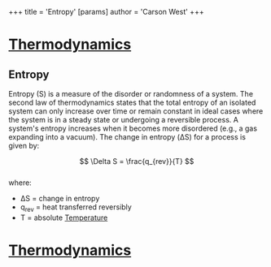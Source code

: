 +++
 title = 'Entropy'
[params]
	author = 'Carson West'
+++
# [Thermodynamics](./../thermodynamics/)

## Entropy

Entropy (S) is a measure of the disorder or randomness of a system.  The second law of thermodynamics states that the total entropy of an isolated system can only increase over time or remain constant in ideal cases where the system is in a steady state or undergoing a reversible process.  A system's entropy increases when it becomes more disordered (e.g., a gas expanding into a vacuum).  The change in entropy (ΔS) for a process is given by:

 $$ \Delta S = \frac{q_{rev}}{T} $$  
where:

* ΔS = change in entropy
* q<sub>rev</sub> = heat transferred reversibly
* T = absolute [Temperature](./../temperature/)

# [Thermodynamics](./../thermodynamics/)